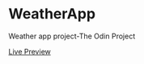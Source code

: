 # WeatherApp

Weather app project-The Odin Project

[Live Preview](https://bhupi1998.github.io/WeatherApp/dist/index.html)